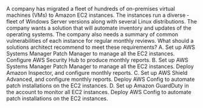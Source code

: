 A company has migrated a ­fleet of hundreds of on-premises virtual machines (VMs) to Amazon EC2 instances. The instances run a diverse ­fleet of Windows Server versions along with several Linux distributions. The company wants a solution that will automate inventory and updates of the operating systems. The company also needs a summary of common vulnerabilities of each instance for regular monthly reviews. What should a solutions architect recommend to meet these requirements? 
A. Set up AWS Systems Manager Patch Manager to manage all the EC2 instances. Configure AWS Security Hub to produce monthly reports. 
B. Set up AWS Systems Manager Patch Manager to manage all the EC2 instances. Deploy Amazon Inspector, and configure monthly reports. 
C. Set up AWS Shield Advanced, and configure monthly reports. Deploy AWS Config to automate patch installations on the EC2 instances. 
D. Set up Amazon GuardDuty in the account to monitor all EC2 instances. Deploy AWS Config to automate patch installations on the EC2 instances.
